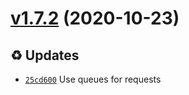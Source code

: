 # [v1.7.2](https://github.com/koj-co/firebase-pipedrive/compare/v1.7.1...v1.7.2) (2020-10-23)

## ♻️ Updates

- [`25cd600`](https://github.com/koj-co/firebase-pipedrive/commit/25cd600)  Use queues for requests
